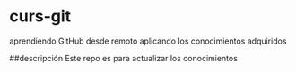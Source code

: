 # curs-git
aprendiendo GitHub desde remoto aplicando los conocimientos adquiridos 

##descripción 
Este repo es para actualizar los conocimientos

